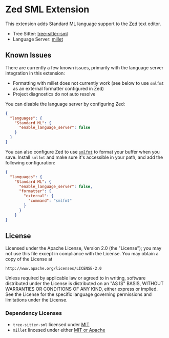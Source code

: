 # Zed SML Extension

This extension adds Standard ML language support to the [Zed](https://zed.dev) text editor.

- Tree Sitter: [tree-sitter-sml](https://github.com/MatthewFluet/tree-sitter-sml)
- Language Server: [millet](https://github.com/azdavis/millet)

## Known Issues

There are currently a few known issues, primarily with the language server integration in this extension:

- Formatting with millet does not currently work (see below to use `smlfmt` as an external formatter configured in Zed)
- Project diagnostics do not auto resolve

You can disable the language server by configuring Zed:

```json
{
  "languages": {
    "Standard ML": {
      "enable_language_server": false
    }
  }
}
```

You can also configure Zed to use [`smlfmt`](https://github.com/shwestrick/smlfmt) to format your buffer when you save. Install `smlfmt` and make sure it's accessible in your path, and add the following configuration:

```json
{
  "languages": {
    "Standard ML": {
      "enable_language_server": false,
      "formatter": {
        "external": {
          "command": "smlfmt"
        }
      }
    }
}
```

## License

Licensed under the Apache License, Version 2.0 (the "License");
you may not use this file except in compliance with the License.
You may obtain a copy of the License at

    http://www.apache.org/licenses/LICENSE-2.0

Unless required by applicable law or agreed to in writing, software
distributed under the License is distributed on an "AS IS" BASIS,
WITHOUT WARRANTIES OR CONDITIONS OF ANY KIND, either express or implied.
See the License for the specific language governing permissions and
limitations under the License.

### Dependency Licenses

- `tree-sitter-sml` licensed under [MIT](https://github.com/MatthewFluet/tree-sitter-sml/blob/main/LICENSE)
- `millet` lincesed under either [MIT or Apache](https://github.com/azdavis/millet#license)
